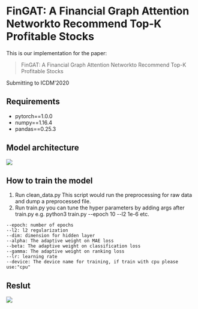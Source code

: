 # FinGAT: A Financial Graph Attention Networkto Recommend Top-K Profitable Stocks
This is our implementation for the paper:

> FinGAT: A Financial Graph Attention Networkto Recommend Top-K Profitable Stocks

Submitting to ICDM'2020

## Requirements
* pytorch==1.0.0
* numpy==1.16.4
* pandas==0.25.3

## Model architecture
![](https://i.imgur.com/ABP1ci6.jpg)


## How to train the model
1. Run clean_data.py
This script would run the preprocessing for raw data and dump a preprocessed file.
2. Run train.py
you can tune the hyper parameters by adding args after train.py
e.g. python3 train.py --epoch 10 --l2 1e-6 etc.
```
--epoch: number of epochs
--l2: l2 regularization
--dim: dimension for hidden layer
--alpha: The adaptive weight on MAE loss
--beta: The adaptive weight on classification loss
--gamma: The adaptive weight on ranking loss
--lr: learning rate
--device: The device name for training, if train with cpu please use:"cpu"
```

## Reslut
![](https://i.imgur.com/uF1RFaO.png)


